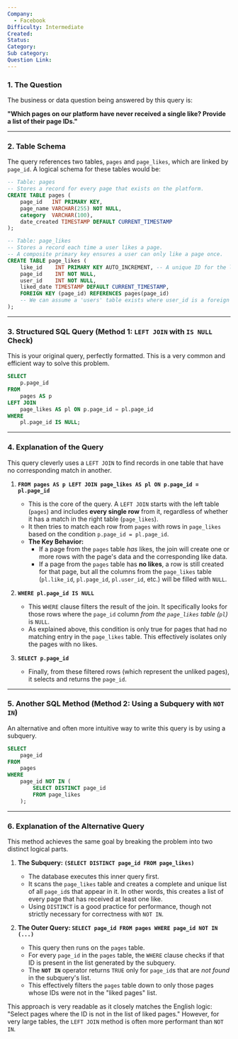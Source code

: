 ```yaml
---
Company:
  - Facebook
Difficulty: Intermediate
Created:
Status:
Category:
Sub category:
Question Link:
---
```

### 1. The Question

The business or data question being answered by this query is:

**"Which pages on our platform have never received a single like? Provide a list of their page IDs."**

---

### 2. Table Schema

The query references two tables, `pages` and `page_likes`, which are linked by `page_id`. A logical schema for these tables would be:

```sql
-- Table: pages
-- Stores a record for every page that exists on the platform.
CREATE TABLE pages (
    page_id   INT PRIMARY KEY,
    page_name VARCHAR(255) NOT NULL,
    category  VARCHAR(100),
    date_created TIMESTAMP DEFAULT CURRENT_TIMESTAMP
);

-- Table: page_likes
-- Stores a record each time a user likes a page.
-- A composite primary key ensures a user can only like a page once.
CREATE TABLE page_likes (
    like_id    INT PRIMARY KEY AUTO_INCREMENT, -- A unique ID for the like event
    page_id    INT NOT NULL,
    user_id    INT NOT NULL,
    liked_date TIMESTAMP DEFAULT CURRENT_TIMESTAMP,
    FOREIGN KEY (page_id) REFERENCES pages(page_id)
    -- We can assume a 'users' table exists where user_id is a foreign key.
);
```

---

### 3. Structured SQL Query (Method 1: `LEFT JOIN` with `IS NULL` Check)

This is your original query, perfectly formatted. This is a very common and efficient way to solve this problem.

```sql
SELECT
    p.page_id
FROM
    pages AS p
LEFT JOIN
    page_likes AS pl ON p.page_id = pl.page_id
WHERE
    pl.page_id IS NULL;
```

---

### 4. Explanation of the Query

This query cleverly uses a `LEFT JOIN` to find records in one table that have no corresponding match in another.

1.  **`FROM pages AS p LEFT JOIN page_likes AS pl ON p.page_id = pl.page_id`**
    *   This is the core of the query. A `LEFT JOIN` starts with the left table (`pages`) and includes **every single row** from it, regardless of whether it has a match in the right table (`page_likes`).
    *   It then tries to match each row from `pages` with rows in `page_likes` based on the condition `p.page_id = pl.page_id`.
    *   **The Key Behavior:**
        *   If a page from the `pages` table *has* likes, the join will create one or more rows with the page's data and the corresponding like data.
        *   If a page from the `pages` table has **no likes**, a row is still created for that page, but all the columns from the `page_likes` table (`pl.like_id`, `pl.page_id`, `pl.user_id`, etc.) will be filled with `NULL`.

2.  **`WHERE pl.page_id IS NULL`**
    *   This `WHERE` clause filters the result of the join. It specifically looks for those rows where the `page_id` column *from the `page_likes` table (`pl`)* is `NULL`.
    *   As explained above, this condition is only true for pages that had no matching entry in the `page_likes` table. This effectively isolates only the pages with no likes.

3.  **`SELECT p.page_id`**
    *   Finally, from these filtered rows (which represent the unliked pages), it selects and returns the `page_id`.

---

### 5. Another SQL Method (Method 2: Using a Subquery with `NOT IN`)

An alternative and often more intuitive way to write this query is by using a subquery.

```sql
SELECT
    page_id
FROM
    pages
WHERE
    page_id NOT IN (
        SELECT DISTINCT page_id
        FROM page_likes
    );
```

---

### 6. Explanation of the Alternative Query

This method achieves the same goal by breaking the problem into two distinct logical parts.

1.  **The Subquery: `(SELECT DISTINCT page_id FROM page_likes)`**
    *   The database executes this inner query first.
    *   It scans the `page_likes` table and creates a complete and unique list of all `page_id`s that appear in it. In other words, this creates a list of every page that has received at least one like.
    *   Using `DISTINCT` is a good practice for performance, though not strictly necessary for correctness with `NOT IN`.

2.  **The Outer Query: `SELECT page_id FROM pages WHERE page_id NOT IN (...)`**
    *   This query then runs on the `pages` table.
    *   For every `page_id` in the `pages` table, the `WHERE` clause checks if that ID is present in the list generated by the subquery.
    *   The **`NOT IN`** operator returns `TRUE` only for `page_id`s that are *not found* in the subquery's list.
    *   This effectively filters the `pages` table down to only those pages whose IDs were not in the "liked pages" list.

This approach is very readable as it closely matches the English logic: "Select pages where the ID is not in the list of liked pages." However, for very large tables, the `LEFT JOIN` method is often more performant than `NOT IN`.